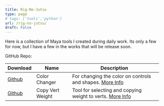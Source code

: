 ```yaml
---
title: Rig-No-Jutsu
type: page
# tags: ['tools','python']
url: /rig-no-jutsu/
draft: False
---
```

Here is a collection of Maya tools I created during daily work. Its only a few for now, but I have a few in the works that will be release soon.

GitHub Repo:    

| Download | Name | Description |
| -------- | ---- | ----------- |
| [Github](https://github.com/shinobi3D/Rig-No-Jutsu/blob/main/jutsu/ui/ColorChangerUI.py) | Color Changer | For changing the color on controls and shapes.  [More Info](/posts/color_changer_script/)|
| [Github](https://github.com/shinobi3D/Rig-No-Jutsu/blob/main/jutsu/ui/CopyWeightToVertUI.py) | Copy Vert Weight | Tool for selecting and copying weight to verts. [More Info](/posts/copy_vert_weight_script/) |